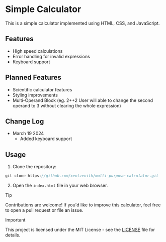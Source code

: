 # Simple Calculator

This is a simple calculator implemented using HTML, CSS, and JavaScript.

## Features

- High speed calculations
- Error handling for invalid expressions
- Keyboard support

## Planned Features
- Scientific calculator features
- Styling improvements
- Multi-Operand Block (eg. 2++2 User will able to change the second operand to 3 without clearing the whole expression)

## Change Log
- March 19 2024
  - Added keyboard support

## Usage

1. Clone the repository:
```js
git clone https://github.com/xentzenith/multi-purpose-calculator.git
```

2. Open the `index.html` file in your web browser.

> [!TIP]
>Contributions are welcome! If you'd like to improve this calculator, feel free to open a pull request or file an issue.

> [!IMPORTANT] 
>This project is licensed under the MIT License - see the [LICENSE](LICENSE) file for details.